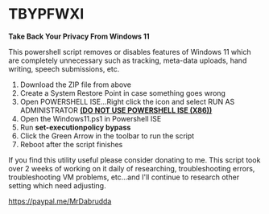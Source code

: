 # TBYPFWXI
<b>Take Back Your Privacy From Windows 11</b>

This powershell script removes or disables features of Windows 11 which are completely unnecessary such as tracking, meta-data uploads, hand writing, speech submissions, etc.

1)  Download the ZIP file from above
2)  Create a System Restore Point in case something goes wrong
3)  Open POWERSHELL ISE...Right click the icon and select RUN AS ADMINISTRATOR  <b><u>(DO NOT USE POWERSHELL ISE (X86))</u></b>
4)  Open the Windows11.ps1 in Powershell ISE
5)  Run <b>set-executionpolicy bypass</b>
6)  Click the Green Arrow in the toolbar to run the script
7)  Reboot after the script finishes

If you find this utility useful please consider donating to me.
This script took over 2 weeks of working on it daily of researching, troubleshooting errors, troubleshooting VM problems, etc...and I'll continue to research other setting which need adjusting.

https://paypal.me/MrDabrudda

